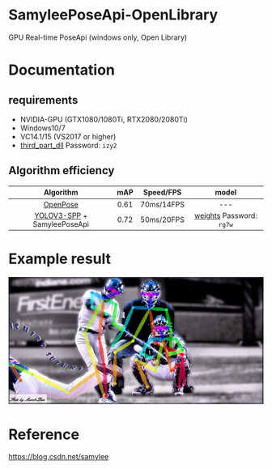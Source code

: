 # SamyleePoseApi-OpenLibrary
GPU Real-time PoseApi (windows only, Open Library)

# Documentation
## requirements
* NVIDIA-GPU (GTX1080/1080Ti, RTX2080/2080Ti)
* Windows10/7
* VC14.1/15 (VS2017 or higher)
* [third_part_dll](链接：https://pan.baidu.com/s/12OXitndIZf-s8gWs2kl1jw) Password: `izy2`

## Algorithm efficiency
| Algorithm | mAP | Speed/FPS | model  |
|:------:|:------:|:------:|:------:|
| [OpenPose](https://github.com/CMU-Perceptual-Computing-Lab/openpose) | 0.61 | 70ms/14FPS | --- |
| [YOLOV3-SPP](https://github.com/pjreddie/darknet) + SamyleePoseApi | 0.72 | 50ms/20FPS | [weights](https://pan.baidu.com/s/1DtfEOWKll4EsI-K9n7yd0A) Password: `rg7w` |


# Example result
![](imgs/demo.jpg)  

# Reference
https://blog.csdn.net/samylee
